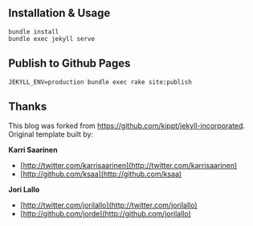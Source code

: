 ## Installation & Usage

    bundle install
    bundle exec jekyll serve

## Publish to Github Pages

    JEKYLL_ENV=production bundle exec rake site:publish

## Thanks

This blog was forked from https://github.com/kippt/jekyll-incorporated.
Original template built by:

**Karri Saarinen**

+ [http://twitter.com/karrisaarinen](http://twitter.com/karrisaarinen)
+ [http://github.com/ksaa](http://github.com/ksaa)

**Jori Lallo**

+ [http://twitter.com/jorilallo](http://twitter.com/jorilallo)
+ [http://github.com/jorde](http://github.com/jorilallo)
